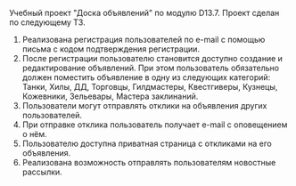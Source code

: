 Учебный проект "Доска объявлений"  по модулю D13.7. Проект сделан по следующему ТЗ.

1. Реализована регистрация пользователей по e-mail с помощью письма с кодом подтверждения регистрации.
2. После регистрации пользователю становится доступно создание и редактирование объявлений. При этом пользователь обязательно должен поместить  объявление в одну из следующих категорий: Танки, Хилы, ДД, Торговцы, Гилдмастеры, Квестгиверы, Кузнецы, Кожевники, Зельевары, Мастера заклинаний.
3. Пользователи могут отправлять отклики на объявления других пользователей.
4. При отправке отклика пользователь получает e-mail с оповещением о нём.
5. Пользователю  доступна приватная страница с откликами на его объявления.
6. Реализована возможность отправлять пользователям новостные рассылки.

